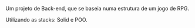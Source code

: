 
Um projeto de Back-end, que se baseia numa estrutura de um jogo de RPG.

 Utilizando as stacks: Solid e POO.
